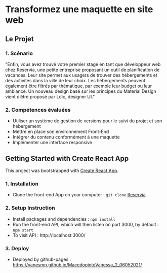 # Transformez une maquette en site web

## Le Projet

### 1. Scénario

"Enfin, vous avez trouvé votre premier stage en tant que développeur web chez Reservia, une
petite entreprise proposant un outil de planification de vacances. Leur site permet aux usagers
de trouver des hébergements et des activités dans la ville de leur choix. Les hébergements
peuvent également être filtrés par thématique, par exemple leur budget ou leur ambiance.
Un nouveau design basé sur les principes du Material Design vient d’être proposé par Loïc,
designer UI."

### 2. Compétences évaluées

* Utiliser un système de gestion de versions pour le suivi du projet et son hébergement
* Mettre en place son environnement Front-End
* Intégrer du contenu conformément à une maquette
* Implémenter une interface responsive

## Getting Started with Create React App

This project was bootstrapped with [Create React App](https://github.com/facebook/create-react-app).

### 1. Installation

- Clone the front-end App on your computer : `git clone`
[Reservia](https://github.com/VanesMP/MacedopintoVanessa_2_06052021)

### 2. Setup Instruction

- Install packages and dependencies : `npm install`
- Run the front-end API, which will then listen on port 3000, by default : `npm start`
- To visit API : http://localhost:3000/

### 3. Deploy

- Deployed by github-pages : https://vanesmp.github.io/MacedopintoVanessa_2_06052021/

